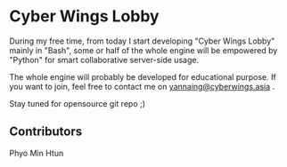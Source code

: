 # Cyber Wings Lobby

During my free time, from today I start developing "Cyber Wings Lobby" mainly in "Bash", some or half of the whole engine will be empowered by "Python" for smart collaborative server-side usage.

The whole engine will probably be developed for educational purpose. If you want to join, feel free to contact me on yannaing@cyberwings.asia .

Stay tuned for opensource git repo ;)

## Contributors
Phyo Min Htun

